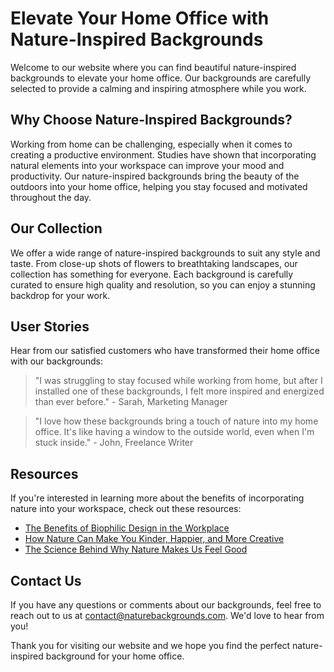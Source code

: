 <!--font:Roboto-->

# Elevate Your Home Office with Nature-Inspired Backgrounds

Welcome to our website where you can find beautiful nature-inspired backgrounds to elevate your home office. Our backgrounds are carefully selected to provide a calming and inspiring atmosphere while you work.

## Why Choose Nature-Inspired Backgrounds?

Working from home can be challenging, especially when it comes to creating a productive environment. Studies have shown that incorporating natural elements into your workspace can improve your mood and productivity. Our nature-inspired backgrounds bring the beauty of the outdoors into your home office, helping you stay focused and motivated throughout the day.

## Our Collection

We offer a wide range of nature-inspired backgrounds to suit any style and taste. From close-up shots of flowers to breathtaking landscapes, our collection has something for everyone. Each background is carefully curated to ensure high quality and resolution, so you can enjoy a stunning backdrop for your work.

## User Stories

Hear from our satisfied customers who have transformed their home office with our backgrounds:

> "I was struggling to stay focused while working from home, but after I installed one of these backgrounds, I felt more inspired and energized than ever before." - Sarah, Marketing Manager

> "I love how these backgrounds bring a touch of nature into my home office. It's like having a window to the outside world, even when I'm stuck inside." - John, Freelance Writer

## Resources

If you're interested in learning more about the benefits of incorporating nature into your workspace, check out these resources:

- [The Benefits of Biophilic Design in the Workplace](#)
- [How Nature Can Make You Kinder, Happier, and More Creative](#)
- [The Science Behind Why Nature Makes Us Feel Good](#)

## Contact Us

If you have any questions or comments about our backgrounds, feel free to reach out to us at [contact@naturebackgrounds.com](mailto:contact@naturebackgrounds.com). We'd love to hear from you!

Thank you for visiting our website and we hope you find the perfect nature-inspired background for your home office.

<!--

Write me content for website with wallpaper which alt text is:

"A close-up of a flower"

The name/title of the page should not be 1:1 copy of the alt text but rather a real content of the website which is using this wallpaper.

- Use markdown format 
- Start with heading
- Heading should be short and concise
- The content should look like a real website 
- The website should not be about the wallpaper, wallpaper is just a related background
- Heading should be contain work "wallpaper" or "background"
- Include real sections like references, contact, user stories, etc. use things relevant to the page purpose.
- Feel free to use structure like headings, bullets, numbering, blockquotes, paragraphs, horizontal lines, etc.
- You can use formatting like bold or _italic_
- You can include UTF-8 emojis
- Links should be only #hash anchors (and you can refer to the document itself)
- Do not include images


---


# Nature-Inspired Wallpaper for Your Home Office Background

Welcome to our website where you can find beautiful nature-inspired wallpapers to elevate your home office background. Our wallpapers are carefully selected to provide a calming and inspiring atmosphere while you work.

## Why Choose Nature-Inspired Wallpaper?

Working from home can be challenging, especially when it comes to creating a productive environment. Studies have shown that incorporating natural elements into your workspace can improve your mood and productivity. Our nature-inspired wallpapers bring the beauty of the outdoors into your home office, helping you stay focused and motivated throughout the day.

## Our Collection

We offer a wide range of nature-inspired wallpapers to suit any style and taste. From close-up shots of flowers to breathtaking landscapes, our collection has something for everyone. Each wallpaper is carefully curated to ensure high quality and resolution, so you can enjoy a stunning backdrop for your work.

## User Stories

Hear from our satisfied customers who have transformed their home office with our wallpapers:

> "I was struggling to stay focused while working from home, but after I installed one of these wallpapers, I felt more inspired and energized than ever before." - Sarah, Marketing Manager

> "I love how these wallpapers bring a touch of nature into my home office. It's like having a window to the outside world, even when I'm stuck inside." - John, Freelance Writer

## References

If you're interested in learning more about the benefits of incorporating nature into your workspace, check out these resources:

- [The Benefits of Biophilic Design in the Workplace](#)
- [How Nature Can Make You Kinder, Happier, and More Creative](#)
- [The Science Behind Why Nature Makes Us Feel Good](#)

## Contact Us

If you have any questions or comments about our wallpapers, feel free to reach out to us at [contact@naturewallpapers.com](mailto:contact@naturewallpapers.com). We'd love to hear from you!

Thank you for visiting our website and we hope you find the perfect nature-inspired wallpaper for your home office background.


---


Heading should not include word "wallpaper". The website should not be about the wallpaper itself, wallpaper is just a related background, rewrite whole content.


---


# Elevate Your Home Office with Nature-Inspired Backgrounds

Welcome to our website where you can find beautiful nature-inspired backgrounds to elevate your home office. Our backgrounds are carefully selected to provide a calming and inspiring atmosphere while you work.

## Why Choose Nature-Inspired Backgrounds?

Working from home can be challenging, especially when it comes to creating a productive environment. Studies have shown that incorporating natural elements into your workspace can improve your mood and productivity. Our nature-inspired backgrounds bring the beauty of the outdoors into your home office, helping you stay focused and motivated throughout the day.

## Our Collection

We offer a wide range of nature-inspired backgrounds to suit any style and taste. From close-up shots of flowers to breathtaking landscapes, our collection has something for everyone. Each background is carefully curated to ensure high quality and resolution, so you can enjoy a stunning backdrop for your work.

## User Stories

Hear from our satisfied customers who have transformed their home office with our backgrounds:

> "I was struggling to stay focused while working from home, but after I installed one of these backgrounds, I felt more inspired and energized than ever before." - Sarah, Marketing Manager

> "I love how these backgrounds bring a touch of nature into my home office. It's like having a window to the outside world, even when I'm stuck inside." - John, Freelance Writer

## Resources

If you're interested in learning more about the benefits of incorporating nature into your workspace, check out these resources:

- [The Benefits of Biophilic Design in the Workplace](#)
- [How Nature Can Make You Kinder, Happier, and More Creative](#)
- [The Science Behind Why Nature Makes Us Feel Good](#)

## Contact Us

If you have any questions or comments about our backgrounds, feel free to reach out to us at [contact@naturebackgrounds.com](mailto:contact@naturebackgrounds.com). We'd love to hear from you!

Thank you for visiting our website and we hope you find the perfect nature-inspired background for your home office.

-->
